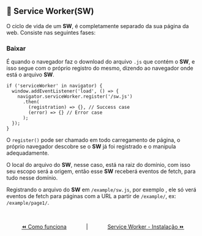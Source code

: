 ## 👷 Service Worker(**SW**)

O ciclo de vida de um **SW**, é completamente separado da sua página da web. Consiste nas seguintes fases:


### Baixar
É quando o navegador faz o download do arquivo `.js` que contém o **SW**, e isso segue com o próprio registro do mesmo, dizendo ao navegador onde está o arquivo **SW**.

```
if ('serviceWorker' in navigator) {
  window.addEventListener('load', () => {
    navigator.serviceWorker.register('/sw.js')
      .then(
        (registration) => {}, // Success case
        (error) => {} // Error case
      );
  });
}
```

O `register()` pode ser chamado em todo carregamento de página, o próprio navegador descobre se o **SW** já foi registrado e o manipula adequadamente.

O local do arquivo do **SW**, nesse caso, está na raiz do domínio, com isso seu escopo será a origem, então esse **SW** receberá eventos de fetch, para tudo nesse domínio.

Registrando o arquivo do **SW** em `/example/sw.js`, por exemplo , ele só verá eventos de fetch para páginas com a URL a partir de `/example/`, ex: `/example/page1/`.

<br>

<p align="center">
  <a href="how-it-works.md#%EF%B8%8F-como-funciona">⏪️ Como funciona</a>
  &nbsp;&nbsp;&nbsp;&nbsp;&nbsp;&nbsp;&nbsp;&nbsp;&nbsp;&nbsp;&nbsp;&nbsp;|&nbsp;&nbsp;&nbsp;&nbsp;&nbsp;&nbsp;&nbsp;&nbsp;&nbsp;&nbsp;&nbsp;&nbsp;
  <a href="service-worker_instalation.md#-service-worker">Service Worker - Instalação ⏩</a>
</p>


